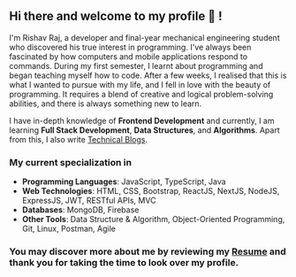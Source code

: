 ## Hi there and welcome to my profile 👋 !
I'm Rishav Raj, a developer and final-year mechanical engineering student who discovered his true interest in programming. I've always been fascinated by how computers and mobile applications respond to commands. During my first semester, I learnt about programming and began teaching myself how to code. After a few weeks, I realised that this is what I wanted to pursue with my life, and I fell in love with the beauty of programming. It requires a blend of creative and logical problem-solving abilities, and there is always something new to learn.

I have in-depth knowledge of **Frontend Development** and currently, I am learning **Full Stack Development**, **Data Structures**, and **Algorithms**. Apart from this, I also write [Technical Blogs](https://dev.to/iamrishavraj1).

### My current specialization in
+ **Programming Languages**: JavaScript, TypeScript, Java
+ **Web Technologies**: HTML, CSS, Bootstrap, ReactJS, NextJS, NodeJS, ExpressJS, JWT, RESTful APIs, MVC
+ **Databases**: MongoDB, Firebase
+ **Other Tools**: Data Structure & Algorithm, Object-Oriented Programming, Git, Linux, Postman, Agile

### You may discover more about me by reviewing my [Resume](https://drive.google.com/file/d/1pDO2H-8kNMC6b36UBBa7wWM_mn6i6Llb/view) and thank you for taking the time to look over my profile.
